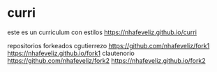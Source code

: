 # curri
este es un curriculum con estilos
https://nhafeveliz.github.io/curri



repositorios forkeados
cgutierrezo
https://github.com/nhafeveliz/fork1
https://nhafeveliz.github.io/fork1
clautenorio
https://github.com/nhafeveliz/fork2
https://nhafeveliz.github.io/fork2
